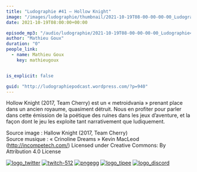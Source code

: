 ```yaml
---
title: "Ludographie #41 – Hollow Knight"
image: "/images/ludographie/thumbnail/2021-10-19T08-00-00-00-00_Ludographie41HollowKnight.jpg"
date: 2021-10-19T08:00:00+00:00

episode_mp3: "/audio/ludographie/2021-10-19T08-00-00-00-00_Ludographie41HollowKnight.mp3"
author: "Mathieu Goux"
duration: "0"
people_link: 
  - name: Mathieu Goux
    key: mathieugoux


is_explicit: false

guid: "http://ludographiepodcast.wordpress.com/?p=940"
---
```


<PodcastHeader/>

<!-- ECRIRE LA DESCRIPTION DE L'EPISODE SOUS CETTE LIGNE -->
<p>Hollow Knight (2017, Team Cherry) est un «&nbsp;metroidvania&nbsp;» prenant place dans un ancien royaume, quasiment détruit. Nous en profiter pour parler dans cette émission de la poétique des ruines dans les jeux d’aventure, et la façon dont le jeu les exploite tant narrativement que ludiquement.<br></p>
<p></p>
<a href="" rel="nofollow"></a>
 
<p>Source image :&nbsp;Hallow Knight (2017, Team Cherry)<br>Source musique : «&nbsp;Crinoline Dreams&nbsp;» Kevin MacLeod (<a title="http://incompetech.com/" href="http://incompetech.com/" rel="nofollow">http://incompetech.com/</a>) Licensed under Creative Commons: By Attribution 4.0 License</p>


<tr>
<td><a href="https://twitter.com/Gouximan" rel="nofollow"><img src="/resources/ludographie/2021-10-19T08-00-00-00-00_Ludographie41HollowKnight/logo_twitter-1.png" alt="logo_twitter"></a></td>
<td><a href="https://www.twitch.tv/mathieugoux" rel="nofollow"><img src="/resources/ludographie/2021-10-19T08-00-00-00-00_Ludographie41HollowKnight/twitch-512-1.png" alt="twitch-512"></a></td>
<td><a href="https://www.youtube.com/user/MattTheFatalifieur/videos" rel="nofollow"><img src="/resources/ludographie/2021-10-19T08-00-00-00-00_Ludographie41HollowKnight/pngegg.png" alt="pngegg"></a></td>
<td><a href="http://fr.tipeee.com/calvinball" rel="nofollow"><img src="/resources/ludographie/2021-10-19T08-00-00-00-00_Ludographie41HollowKnight/logo_tipee-1.png" alt="logo_tipee"></a></td>
<td><a href="https://discord.com/invite/4RnA9v7" rel="nofollow"><img src="/resources/ludographie/2021-10-19T08-00-00-00-00_Ludographie41HollowKnight/logo_discord-1.png" alt="logo_discord"></a></td>
</tr>




<p></p>



